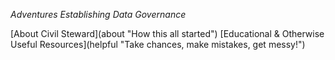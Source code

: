 <p>
  <em>Adventures Establishing Data Governance</em>
</p>
[About Civil Steward](about "How this all started")
[Educational & Otherwise Useful Resources](helpful "Take chances, make mistakes, get messy!")
